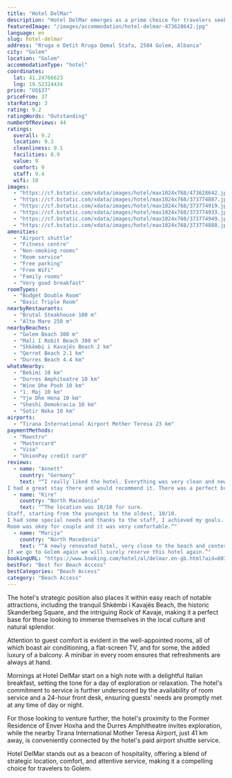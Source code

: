 ```yaml
---
title: "Hotel DelMar"
description: "Hotel DelMar emerges as a prime choice for travelers seeking both comfort and convenience in the heart of Golem."
featuredImage: "/images/accommodation/hotel-delmar-473628642.jpg"
language: en
slug: hotel-delmar
address: "Rruga e Detit Rruga Qemal Stafa, 2504 Golem, Albania"
city: "Golem"
location: "Golem"
accommodationType: "hotel"
coordinates:
  lat: 41.24766623
  lng: 19.52324434
price: "US$37"
priceFrom: 37
starRating: 3
rating: 9.2
ratingWords: "Outstanding"
numberOfReviews: 44
ratings:
  overall: 9.2
  location: 9.3
  cleanliness: 9.1
  facilities: 8.9
  value: 9
  comfort: 9
  staff: 9.4
  wifi: 10
images:
  - "https://cf.bstatic.com/xdata/images/hotel/max1024x768/473628642.jpg?k=41969b64f1cc362fbb20c33a34a9a376b399c09f74894870c81f630e03055997&o=&hp=1"
  - "https://cf.bstatic.com/xdata/images/hotel/max1024x768/373774887.jpg?k=b2b2d96f05c7c07bed8d76ab0ad3d4d3b0b5b06c9df2e144bce5379991bc2b21&o=&hp=1"
  - "https://cf.bstatic.com/xdata/images/hotel/max1024x768/373774919.jpg?k=0aabfefed4e1144aaca13be0a34bfbca35b7df35ab4e108b8db3a450f2440daf&o=&hp=1"
  - "https://cf.bstatic.com/xdata/images/hotel/max1024x768/373774933.jpg?k=867e4d8ec00a800a67a175e22011c324cf09c582c84c8d5c8ea86fd9a0b2c32c&o=&hp=1"
  - "https://cf.bstatic.com/xdata/images/hotel/max1024x768/373774949.jpg?k=ec0d8e346373fb79db58a03c22bfe53d661236c2ba11d2e09682e7bd5786b3cb&o=&hp=1"
  - "https://cf.bstatic.com/xdata/images/hotel/max1024x768/373774888.jpg?k=f6bf56f548e108c365a7547793f6cc7f728e9f81c232bdac42f68b3ce91a6a45&o=&hp=1"
amenities:
  - "Airport shuttle"
  - "Fitness centre"
  - "Non-smoking rooms"
  - "Room service"
  - "Free parking"
  - "Free WiFi"
  - "Family rooms"
  - "Very good breakfast"
roomTypes:
  - "Budget Double Room"
  - "Basic Triple Room"
nearbyRestaurants:
  - "Brutal Steakhouse 100 m"
  - "Alto Mare 250 m"
nearbyBeaches:
  - "Golem Beach 300 m"
  - "Mali I Robit Beach 300 m"
  - "Shkëmbi i Kavajës Beach 2 km"
  - "Qerret Beach 2.1 km"
  - "Durres Beach 4.4 km"
whatsNearby:
  - "Bekimi 10 km"
  - "Durres Amphiteatre 10 km"
  - "Wine Dhe Pooh 10 km"
  - "1. Maj 10 km"
  - "Yje Dhe Hena 10 km"
  - "Sheshi Demokracia 10 km"
  - "Sotir Noka 10 km"
airports:
  - "Tirana International Airport Mother Teresa 23 km"
paymentMethods:
  - "Maestro"
  - "Mastercard"
  - "Visa"
  - "UnionPay credit card"
reviews:
  - name: "Annett"
    country: "Germany"
    text: "“I really liked the hotel. Everything was very clean and new. Perfect service and very friendly and helpful staff.
I had a great stay there and would recommend it. There was a perfect breakfast in bed with everything you could need. It was very...”"
  - name: "Kire"
    country: "North Macedonia"
    text: "“The location was 10/10 for sure.
Staff, starting from the youngest to the oldest, 10/10.
I had some special needs and thanks to the staff, I achieved my goals.
Room was okey for couple and it was very comfortable.”"
  - name: "Marija"
    country: "North Macedonia"
    text: "“A newly renovated hotel, very close to the beach and center. It's very modern and stylish. They served us breakfast in the room. The staff was very polite and helpful.
If we go to Golem again we will surely reserve this hotel again.”"
bookingURL: "https://www.booking.com/hotel/al/delmar.en-gb.html?aid=8035640"
bestFor: "Best for Beach Access"
bestCategories: "Beach Access"
category: "Beach Access"
---
```


The hotel's strategic position also places it within easy reach of notable attractions, including the tranquil Shkëmbi i Kavajës Beach, the historic Skanderbeg Square, and the intriguing Rock of Kavaje, making it a perfect base for those looking to immerse themselves in the local culture and natural splendor.

Attention to guest comfort is evident in the well-appointed rooms, all of which boast air conditioning, a flat-screen TV, and for some, the added luxury of a balcony. A minibar in every room ensures that refreshments are always at hand.

Mornings at Hotel DelMar start on a high note with a delightful Italian breakfast, setting the tone for a day of exploration or relaxation. The hotel's commitment to service is further underscored by the availability of room service and a 24-hour front desk, ensuring guests' needs are promptly met at any time of day or night.

For those looking to venture further, the hotel's proximity to the Former Residence of Enver Hoxha and the Durres Amphitheatre invites exploration, while the nearby Tirana International Mother Teresa Airport, just 41 km away, is conveniently connected by the hotel's paid airport shuttle service.

Hotel DelMar stands out as a beacon of hospitality, offering a blend of strategic location, comfort, and attentive service, making it a compelling choice for travelers to Golem.